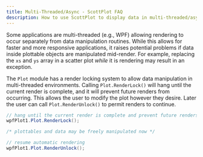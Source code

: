 ```yaml
---
title: Multi-Threaded/Async - ScottPlot FAQ
description: How to use ScottPlot to display data in multi-threaded/async environments
---
```


Some applications are multi-threaded (e.g., WPF) allowing rendering to occur separately from data manipulation routines. While this allows for faster and more responsive applications, it raises potential problems if data inside plottable objects are manipulated mid-render. For example, replacing the `xs` and `ys` array in a scatter plot _while_ it is rendering may result in an exception.

The `Plot` module has a render locking system to allow data manipulation in multi-threaded environments. Calling `Plot.RenderLock()` will hang until the current render is complete, and it will prevent future renders from occurring. This allows the user to modify the plot however they desire. Later the user can call `Plot.RenderUnlock()` to permit renders to continue.

```cs
// hang until the current render is complete and prevent future renders
wpfPlot1.Plot.RenderLock();

/* plottables and data may be freely manipulated now */

// resume automatic rendering
wpfPlot1.Plot.RenderUnlock();
```